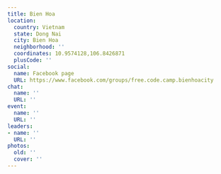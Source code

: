 ```yaml
---
title: Bien Hoa
location:
  country: Vietnam
  state: Dong Nai
  city: Bien Hoa
  neighborhood: ''
  coordinates: 10.9574128,106.8426871
  plusCode: ''
social:
  name: Facebook page
  URL: https://www.facebook.com/groups/free.code.camp.bienhoacity
chat:
  name: ''
  URL: ''
event:
  name: ''
  URL: ''
leaders:
- name: ''
  URL: ''
photos:
  old: ''
  cover: ''
---
```

